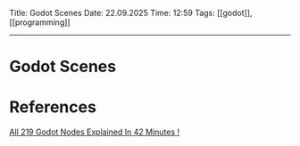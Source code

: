 Title: Godot Scenes
Date: 22.09.2025
Time: 12:59
Tags: [[godot]], [[programming]]

---
# Godot Scenes



# References
[All 219 Godot Nodes Explained In 42 Minutes !](https://www.youtube.com/watch?v=tO2gthp45MA&list=WL&index=1)